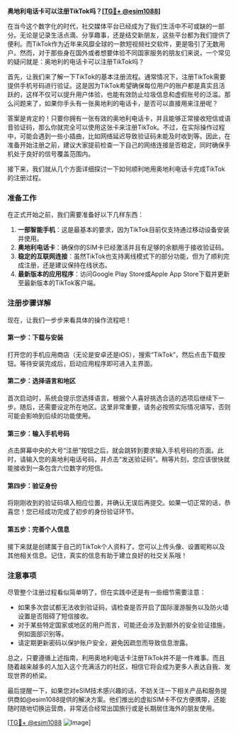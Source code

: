 **奥地利电话卡可以注册TikTok吗？[[TG💪+ @esim1088](https://t.me/s/esim1088)]**

在当今这个数字化的时代，社交媒体平台已经成为了我们生活中不可或缺的一部分。无论是记录生活点滴、分享趣事，还是结交新朋友，这些平台都为我们提供了便利。而TikTok作为近年来风靡全球的一款短视频社交软件，更是吸引了无数用户。然而，对于那些身在国外或者想要体验不同国家服务的朋友们来说，一个常见的疑问就是：奥地利的电话卡可以注册TikTok吗？

首先，让我们来了解一下TikTok的基本注册流程。通常情况下，注册TikTok需要提供手机号码进行验证。这是因为TikTok希望确保每位用户的账户都是真实且活跃的，这样不仅可以提升用户体验，也能有效防止垃圾信息和虚假账号的泛滥。那么问题来了，如果你手头有一张奥地利的电话卡，是否可以直接用来注册呢？

答案是肯定的！只要你拥有一张有效的奥地利电话卡，并且能够正常接收短信或语音验证码，那么你就完全可以使用这张卡来注册TikTok。不过，在实际操作过程中，可能会遇到一些小插曲，比如网络延迟导致验证码未能及时收到等。因此，在准备开始注册之前，建议大家提前检查一下自己的网络连接是否稳定，同时确保手机处于良好的信号覆盖范围内。

接下来，我们就从几个方面详细探讨一下如何顺利地用奥地利电话卡完成TikTok的注册过程。

### 准备工作

在正式开始之前，我们需要准备好以下几样东西：

1. **一部智能手机**：这是最基本的要求，因为TikTok目前仅支持通过移动设备安装并使用。
2. **奥地利电话卡**：确保你的SIM卡已经激活并且有足够的余额用于接收验证码。
3. **稳定的互联网连接**：虽然TikTok也支持离线模式下的部分功能，但为了顺利完成注册，还是建议保持在线状态。
4. **最新版本的应用程序**：访问Google Play Store或Apple App Store下载并更新至最新版本的TikTok客户端。

### 注册步骤详解

现在，让我们一步步来看具体的操作流程吧！

#### 第一步：下载与安装

打开您的手机应用商店（无论是安卓还是iOS），搜索“TikTok”，然后点击下载按钮。等待安装完成后，启动应用程序即可进入主界面。

#### 第二步：选择语言和地区

首次启动时，系统会提示您选择语言。根据个人喜好挑选合适的选项后继续下一步。随后，还需要设定所在地区。这里非常重要，请务必按照实际情况填写，否则可能会影响到后续的功能使用。

#### 第三步：输入手机号码

点击屏幕中央的大号“注册”按钮之后，就会跳转到要求输入手机号码的页面。此时，请输入您的奥地利电话号码，并点击“发送验证码”。稍等片刻，您应该很快就能接收到一条包含六位数字的短信。

#### 第四步：验证身份

将刚刚收到的验证码填入相应位置，并确认无误后再提交。如果一切正常的话，恭喜您！您已经成功完成了初步的身份验证环节。

#### 第五步：完善个人信息

接下来就是创建属于自己的TikTok个人资料了。您可以上传头像、设置昵称以及其他相关信息。记住，真实的信息有助于建立良好的社交关系哦！

### 注意事项

尽管整个注册过程看似简单明了，但在实践中还是有一些细节需要注意：

- 如果多次尝试都无法收到验证码，请检查是否开启了国际漫游服务以及防火墙设置是否阻碍了短信接收。
- 对于某些特定国家或地区的用户而言，可能还会涉及到额外的安全验证措施，例如面部识别等。
- 请定期更新密码以保护账户安全，避免因疏忽而导致信息泄露。

总之，只要遵循上述指南，利用奥地利电话卡注册TikTok并不是一件难事。而且随着越来越多的人加入这个充满活力的社区，相信它将会成为更多人表达自我、发现世界的桥梁。

最后提醒一下，如果您对eSIM技术感兴趣的话，不妨关注一下相关产品和服务提供商如@esim1088提供的解决方案。他们推出的虚拟SIM卡不仅方便携带，还能随时随地切换运营商，非常适合经常出国旅行或是长期居住海外的朋友使用。

[[TG💪+ @esim1088](https://t.me/s/esim1088) ![Image](https://i.postimg.cc/4NQfJmqS/Snipaste-2025-05-13-00-14-12.png)]